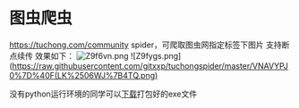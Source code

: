 # 图虫爬虫
https://tuchong.com/community spider，可爬取图虫网指定标签下图片
支持断点续传
效果如下：
![Z9f6vn.png](https://raw.githubusercontent.com/gitxxp/tuchongspider/master/QQ%E5%9B%BE%E7%89%8720190618223054.png)
![Z9fygs.png](https://raw.githubusercontent.com/gitxxp/tuchongspider/master/VNAVYPJ0%7D%40F(LK%2506WJ%7B4TQ.png)

没有python运行环境的同学可以[下载](https://github.com/gitxxp/tuchongspider/releases/tag/1)打包好的exe文件

